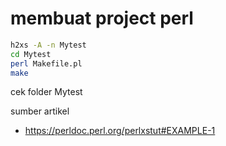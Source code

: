 # membuat project perl
```sh
h2xs -A -n Mytest
cd Mytest
perl Makefile.pl
make

```
cek folder Mytest

sumber artikel
- https://perldoc.perl.org/perlxstut#EXAMPLE-1